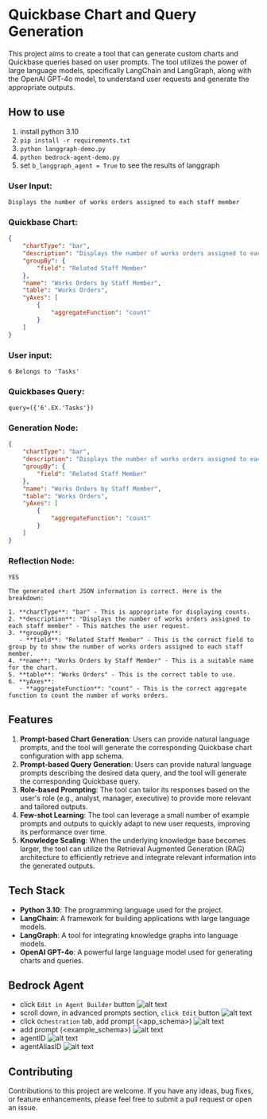# Quickbase Chart and Query Generation

This project aims to create a tool that can generate custom charts and Quickbase queries based on user prompts. The tool utilizes the power of large language models, specifically LangChain and LangGraph, along with the OpenAI GPT-4o model, to understand user requests and generate the appropriate outputs.


## How to use

1. install python 3.10
2. `pip install -r requirements.txt`
3. `python langgraph-demo.py`
4. `python bedrock-agent-demo.py`
5. set `b_langgraph_agent = True` to see the results of langgraph


### User Input: 
`Displays the number of works orders assigned to each staff member`
### Quickbase Chart:

```json 
{
    "chartType": "bar",
    "description": "Displays the number of works orders assigned to each staff member",
    "groupBy": {
        "field": "Related Staff Member"
    },
    "name": "Works Orders by Staff Member",
    "table": "Works Orders",
    "yAxes": [
        {
            "aggregateFunction": "count"
        }
    ]
}
```
### User input: 
`6 Belongs to 'Tasks'`
### Quickbases Query: 
`query=({'6'.EX.'Tasks'})`

### Generation Node:
```json
{
    "chartType": "bar",
    "description": "Displays the number of works orders assigned to each staff member",
    "groupBy": {
        "field": "Related Staff Member"
    },
    "name": "Works Orders by Staff Member",
    "table": "Works Orders",
    "yAxes": [
        {
            "aggregateFunction": "count"
        }
    ]
}
```
### Reflection Node:
```
YES

The generated chart JSON information is correct. Here is the breakdown:

1. **chartType**: "bar" - This is appropriate for displaying counts.
2. **description**: "Displays the number of works orders assigned to each staff member" - This matches the user request.
3. **groupBy**: 
   - **field**: "Related Staff Member" - This is the correct field to group by to show the number of works orders assigned to each staff member.
4. **name**: "Works Orders by Staff Member" - This is a suitable name for the chart.
5. **table**: "Works Orders" - This is the correct table to use.
6. **yAxes**: 
   - **aggregateFunction**: "count" - This is the correct aggregate function to count the number of works orders.
```
## Features

1. **Prompt-based Chart Generation**: Users can provide natural language prompts, and the tool will generate the corresponding Quickbase chart configuration with app schema.
2. **Prompt-based Query Generation**: Users can provide natural language prompts describing the desired data query, and the tool will generate the corresponding Quickbase query.
3. **Role-based Prompting**: The tool can tailor its responses based on the user's role (e.g., analyst, manager, executive) to provide more relevant and tailored outputs.
4. **Few-shot Learning**: The tool can leverage a small number of example prompts and outputs to quickly adapt to new user requests, improving its performance over time.
5. **Knowledge Scaling**: When the underlying knowledge base becomes larger, the tool can utilize the Retrieval Augmented Generation (RAG) architecture to efficiently retrieve and integrate relevant information into the generated outputs.

## Tech Stack

- **Python 3.10**: The programming language used for the project.
- **LangChain**: A framework for building applications with large language models.
- **LangGraph**: A tool for integrating knowledge graphs into language models.
- **OpenAI GPT-4o**: A powerful large language model used for generating charts and queries.

## Bedrock Agent
- click `Edit in Agent Builder` button
![alt text](./1-1.PNG)
- scroll down, in advanced prompts section, `click Edit` button
![alt text](./1-2.PNG)
- click `Ochestration` tab, add prompt (<app_schema>)
![alt text](./1-3.PNG)
- add prompt (<example_schema>)
![alt text](./1-4.PNG)
- agentID
![alt text](./1.PNG)
- agentAliasID
![alt text](./2.PNG)
## Contributing

Contributions to this project are welcome. If you have any ideas, bug fixes, or feature enhancements, please feel free to submit a pull request or open an issue.